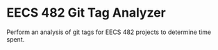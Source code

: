 # EECS 482 Git Tag Analyzer

Perform an analysis of git tags for EECS 482 projects to determine time spent.

